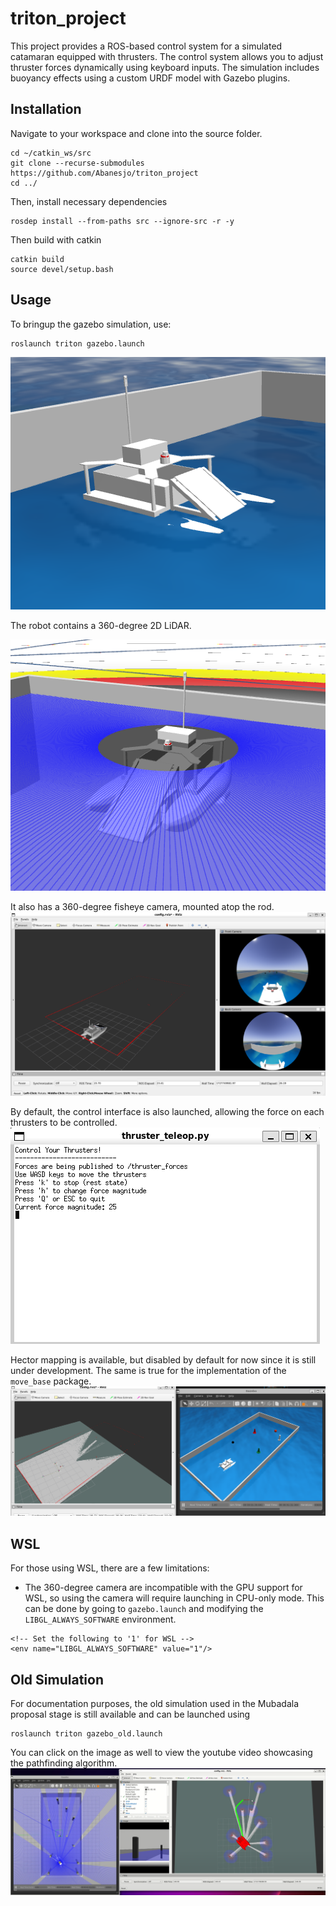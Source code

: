 # triton_project
This project provides a ROS-based control system for a simulated catamaran equipped with thrusters. The control system allows you to adjust thruster forces dynamically using keyboard inputs. The simulation includes buoyancy effects using a custom URDF model with Gazebo plugins.

## Installation
Navigate to your workspace and clone into the source folder.
```
cd ~/catkin_ws/src
git clone --recurse-submodules https://github.com/Abanesjo/triton_project
cd ../
```
Then, install necessary dependencies
```
rosdep install --from-paths src --ignore-src -r -y
```
Then build with catkin
```
catkin build
source devel/setup.bash
```

## Usage

To bringup the gazebo simulation, use:
```
roslaunch triton gazebo.launch
```

![gazebo_simulation](docs/gazebo.png)

The robot contains a 360-degree 2D LiDAR.

![sensors](docs/sensors.png)

It also has a 360-degree fisheye camera, mounted atop the rod.
![preview](docs/preview.png)

By default, the control interface is also launched, allowing the force on each thrusters to be controlled.
![gui](docs/gui.png)

Hector mapping is available, but disabled by default for now since it is still under development. The same is true for the implementation of the <code>move_base</code> package.
![hector](docs/hector.png)

## WSL

For those using WSL, there are a few limitations:
- The 360-degree camera are incompatible with the GPU support for WSL, so using the camera will require launching in CPU-only mode. This can be done by going to <code>gazebo.launch</code> and modifying the <code>LIBGL_ALWAYS_SOFTWARE</code> environment.

```
<!-- Set the following to '1' for WSL -->
<env name="LIBGL_ALWAYS_SOFTWARE" value="1"/>
```

## Old Simulation
For documentation purposes, the old simulation used in the Mubadala proposal stage is still available and can be launched using
```
roslaunch triton gazebo_old.launch
```
You can click on the image as well to view the youtube video showcasing the pathfinding algorithm.
[![old_simulation](docs/old_version.png)](https://www.youtube.com/watch?v=b8Hz6W0vQY8)

